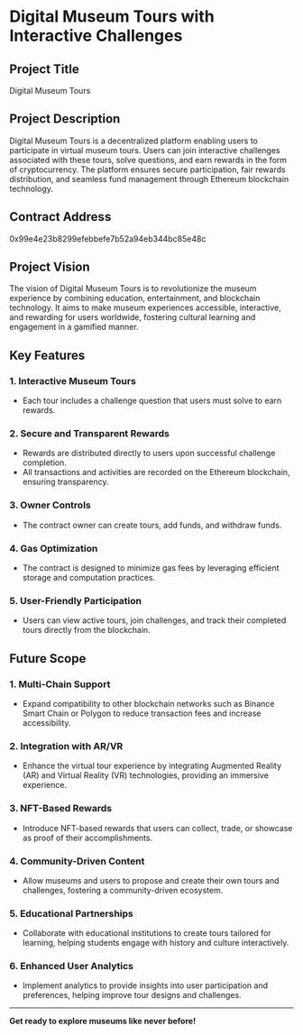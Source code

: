 # Digital Museum Tours with Interactive Challenges

## Project Title
Digital Museum Tours

## Project Description
Digital Museum Tours is a decentralized platform enabling users to participate in virtual museum tours. Users can join interactive challenges associated with these tours, solve questions, and earn rewards in the form of cryptocurrency. The platform ensures secure participation, fair rewards distribution, and seamless fund management through Ethereum blockchain technology.

## Contract Address
0x99e4e23b8299efebbefe7b52a94eb344bc85e48c

## Project Vision
The vision of Digital Museum Tours is to revolutionize the museum experience by combining education, entertainment, and blockchain technology. It aims to make museum experiences accessible, interactive, and rewarding for users worldwide, fostering cultural learning and engagement in a gamified manner.

## Key Features

### 1. Interactive Museum Tours
- Each tour includes a challenge question that users must solve to earn rewards.

### 2. Secure and Transparent Rewards
- Rewards are distributed directly to users upon successful challenge completion.
- All transactions and activities are recorded on the Ethereum blockchain, ensuring transparency.

### 3. Owner Controls
- The contract owner can create tours, add funds, and withdraw funds.

### 4. Gas Optimization
- The contract is designed to minimize gas fees by leveraging efficient storage and computation practices.

### 5. User-Friendly Participation
- Users can view active tours, join challenges, and track their completed tours directly from the blockchain.

## Future Scope

### 1. Multi-Chain Support
- Expand compatibility to other blockchain networks such as Binance Smart Chain or Polygon to reduce transaction fees and increase accessibility.

### 2. Integration with AR/VR
- Enhance the virtual tour experience by integrating Augmented Reality (AR) and Virtual Reality (VR) technologies, providing an immersive experience.

### 3. NFT-Based Rewards
- Introduce NFT-based rewards that users can collect, trade, or showcase as proof of their accomplishments.

### 4. Community-Driven Content
- Allow museums and users to propose and create their own tours and challenges, fostering a community-driven ecosystem.

### 5. Educational Partnerships
- Collaborate with educational institutions to create tours tailored for learning, helping students engage with history and culture interactively.

### 6. Enhanced User Analytics
- Implement analytics to provide insights into user participation and preferences, helping improve tour designs and challenges.

---

**Get ready to explore museums like never before!**
